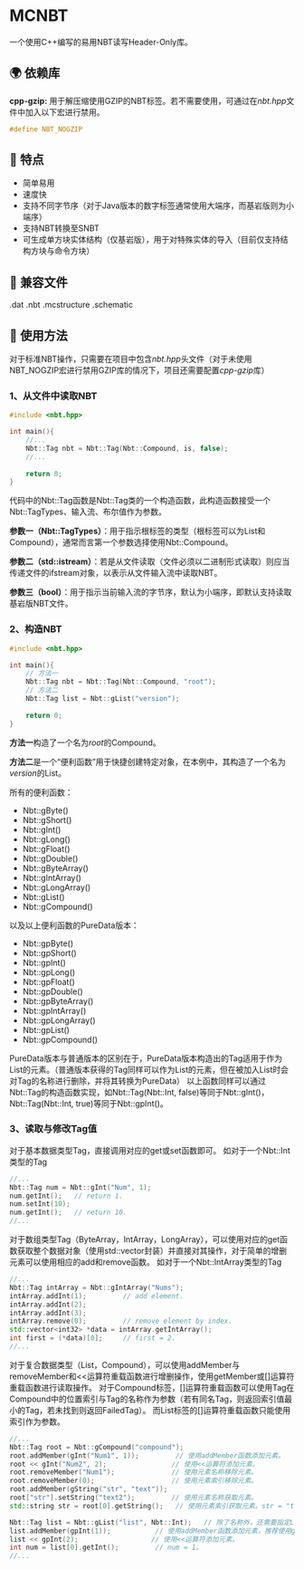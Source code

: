 # MCNBT

 一个使用C++编写的易用NBT读写Header-Only库。

## :earth_africa: 依赖库

**cpp-gzip:** 用于解压缩使用GZIP的NBT标签。若不需要使用，可通过在*nbt.hpp*文件中加入以下宏进行禁用。

```cpp
#define NBT_NOGZIP
```

## :rocket: 特点

- 简单易用
- 速度快
- 支持不同字节序（对于Java版本的数字标签通常使用大端序，而基岩版则为小端序）
- 支持NBT转换至SNBT
- 可生成单方块实体结构（仅基岩版），用于对特殊实体的导入（目前仅支持结构方块与命令方块）

## :robot: 兼容文件

.dat
.nbt
.mcstructure
.schematic

## :triangular_flag_on_post: 使用方法

对于标准NBT操作，只需要在项目中包含*nbt.hpp*头文件（对于未使用NBT_NOGZIP宏进行禁用GZIP库的情况下，项目还需要配置*cpp-gzip*库）

### 1、从文件中读取NBT

```cpp
#include <nbt.hpp>

int main(){
    //...
    Nbt::Tag nbt = Nbt::Tag(Nbt::Compound, is, false);
    //...
    
    return 0;
}
```

代码中的Nbt::Tag函数是Nbt::Tag类的一个构造函数，此构造函数接受一个Nbt::TagTypes、输入流、布尔值作为参数。

**参数一（Nbt::TagTypes）**：用于指示根标签的类型（根标签可以为List和Compound），通常而言第一个参数选择使用Nbt::Compound。

**参数二（std::istream）**：若是从文件读取（文件必须以二进制形式读取）则应当传递文件的ifstream对象，以表示从文件输入流中读取NBT。

**参数三（bool）**：用于指示当前输入流的字节序，默认为小端序，即默认支持读取基岩版NBT文件。

### 2、构造NBT

```cpp
#include <nbt.hpp>

int main(){
    // 方法一
    Nbt::Tag nbt = Nbt::Tag(Nbt::Compound, "root");
    // 方法二
    Nbt::Tag list = Nbt::gList("version");
    
    return 0;
}
```

**方法一**构造了一个名为*root*的Compound。

**方法二**是一个“便利函数”用于快捷创建特定对象，在本例中，其构造了一个名为*version*的List。

所有的便利函数：

- Nbt::gByte()
- Nbt::gShort()
- Nbt::gInt()
- Nbt::gLong()
- Nbt::gFloat()
- Nbt::gDouble()
- Nbt::gByteArray()
- Nbt::gIntArray()
- Nbt::gLongArray()
- Nbt::gList()
- Nbt::gCompound()

以及以上便利函数的PureData版本：

- Nbt::gpByte()
- Nbt::gpShort()
- Nbt::gpInt()
- Nbt::gpLong()
- Nbt::gpFloat()
- Nbt::gpDouble()
- Nbt::gpByteArray()
- Nbt::gpIntArray()
- Nbt::gpLongArray()
- Nbt::gpList()
- Nbt::gpCompound()

PureData版本与普通版本的区别在于，PureData版本构造出的Tag适用于作为List的元素。（普通版本获得的Tag同样可以作为List的元素，但在被加入List时会对Tag的名称进行删除，并将其转换为PureData）
以上函数同样可以通过Nbt::Tag的构造函数实现，如Nbt::Tag(Nbt::Int, false)等同于Nbt::gInt()，Nbt::Tag(Nbt::Int, true)等同于Nbt::gpInt()。

### 3、读取与修改Tag值

对于基本数据类型Tag，直接调用对应的get或set函数即可。
如对于一个Nbt::Int类型的Tag

```cpp
//...
Nbt::Tag num = Nbt::gInt("Num", 1);
num.getInt();	// return 1.
num.setInt(10);
num.getInt();	// return 10.
//...
```

对于数组类型Tag（ByteArray，IntArray，LongArray），可以使用对应的get函数获取整个数据对象（使用std::vector封装）并直接对其操作，对于简单的增删元素可以使用相应的add和remove函数。
如对于一个Nbt::IntArray类型的Tag

```cpp
//...
Nbt::Tag intArray = Nbt::gIntArray("Nums");
intArray.addInt(1);			// add element.
intArray.addInt(2);
intArray.addInt(3);
intArray.remove(0);			// remove element by index.
std::vector<int32> *data = intArray.getIntArray();
int first = (*data)[0];		// first = 2.
//...
```

对于复合数据类型（List，Compound），可以使用addMember与removeMember和<<运算符重载函数进行增删操作，使用getMember或[]运算符重载函数进行读取操作。
对于Compound标签，[]运算符重载函数可以使用Tag在Compound中的位置索引与Tag的名称作为参数（若有同名Tag，则返回索引值最小的Tag，若未找到则返回FailedTag）。
而List标签的[]运算符重载函数只能使用索引作为参数。

```cpp
//...
Nbt::Tag root = Nbt::gCompound("compound");
root.addMember(gInt("Num1", 1));		 // 使用addMember函数添加元素。
root << gInt("Num2", 2);				// 使用<<运算符添加元素。
root.removeMember("Num1");				// 使用元素名称移除元素。
root.removeMember(0);			    	// 使用元素索引移除元素。
root.addMember(gString("str", "text"));
root["str"].setString("text2");			// 使用元素名称获取元素。
std::string str = root[0].getString();	 // 使用元素索引获取元素。str = "text2"。

Nbt::Tag list = Nbt::gList("list", Nbt::Int);	// 除了名称外，还需要指定List内元素的数据类型。
list.addMember(gpInt(1));			// 使用addMember函数添加元素，推荐使用gp系列函数构造List内的元素。
list << gpInt(2);				   // 使用<<运算符添加元素。
int num = list[0].getInt();		    // num = 1。
//...
```



